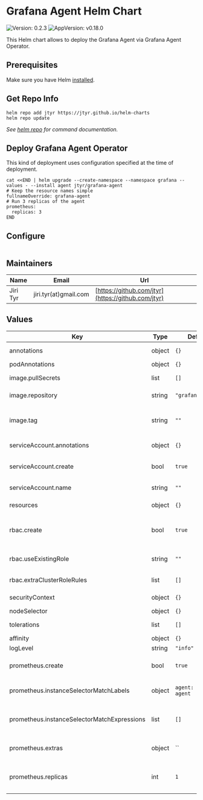 # Grafana Agent Helm Chart

![Version: 0.2.3](https://img.shields.io/badge/Version-0.2.3-informational?style=flat-square) ![AppVersion: v0.18.0](https://img.shields.io/badge/AppVersion-v0.18.0-informational?style=flat-square)

This Helm chart allows to deploy the Grafana Agent via Grafana Agent Operator.


## Prerequisites

Make sure you have Helm [installed](https://helm.sh/docs/using_helm/#installing-helm).


## Get Repo Info

```shell
helm repo add jtyr https://jtyr.github.io/helm-charts
helm repo update
```

_See [helm repo](https://helm.sh/docs/helm/helm_repo/) for command documentation._


## Deploy Grafana Agent Operator

This kind of deployment uses configuration specified at the time of deployment.

```shell
cat <<END | helm upgrade --create-namespace --namespace grafana --values - --install agent jtyr/grafana-agent
# Keep the resource names simple
fullnameOverride: grafana-agent
# Run 3 replicas of the agent
prometheus:
  replicas: 3
END
```

## Configure

```shell

```


## Maintainers

| Name | Email | Url |
| ---- | ------ | --- |
| Jiri Tyr | jiri.tyr(at)gmail.com | [https://github.com/jtyr](https://github.com/jtyr) |


## Values

| Key | Type | Default | Description |
|-----|------|---------|-------------|
| annotations | object | `{}` | GrafanaAgent annotations. |
| podAnnotations | object | `{}` | Pod annotations. |
| image.pullSecrets | list | `[]` | List of image pull secrets. |
| image.repository | string | `"grafana/agent"` | Image repository and name. |
| image.tag | string | `""` | Overrides the image tag whose default is the chart `appVersion`. |
| serviceAccount.annotations | object | `{}` | Service Account annotations. |
| serviceAccount.create | bool | `true` | Whether the Service Account should be created. |
| serviceAccount.name | string | `""` | Service Account name. |
| resources | object | `{}` | Resources for the Agent container. |
| rbac.create | bool | `true` | Whether to create Cluster Role and Cluster Role Binding. |
| rbac.useExistingRole | string | `""` | Name of existing Role or Cluster role to use. |
| rbac.extraClusterRoleRules | list | `[]` | Extra ClusterRole rules. |
| securityContext | object | `{}` | Security context for the Agent container. |
| nodeSelector | object | `{}` | Pod node selector. |
| tolerations | list | `[]` | List of Pod tolerations. |
| affinity | object | `{}` | Pod affinity. |
| logLevel | string | `"info"` | Log level. |
| prometheus.create | bool | `true` | Whether to configure prometheus Agent. |
| prometheus.instanceSelectorMatchLabels | object | `agent: grafana-agent` | PrometheusInstance selector based on label matching. |
| prometheus.instanceSelectorMatchExpressions | list | `[]` | PrometheusInstance selector based on expression matching. |
| prometheus.extras | object | `` | Extra settings for Prometheus-specific pods. |
| prometheus.replicas | int | `1` | Number of replicas of each shard to deploy for metrics pods. |
